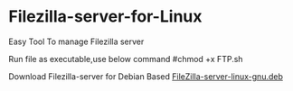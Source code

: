 # Filezilla-server-for-Linux

Easy Tool To manage Filezilla server

Run file as executable,use below command
#chmod +x FTP.sh


Download Filezilla-server for Debian Based 
[FileZilla-server-linux-gnu.deb](https://github.com/nagesh-mk/Filezilla-server-for-Linux/raw/file/FileZilla_Server_1.2.0_x86_64-linux-gnu.deb)
